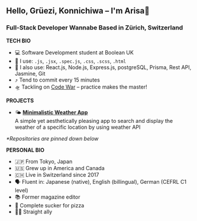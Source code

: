 ## Hello, Grüezi, Konnichiwa – I'm Arisa👋
### Full-Stack Developer Wannabe Based in Zürich, Switzerland

**TECH BIO**
- 💻 Software Development student at Boolean UK
- 💭 I use: ``.js``, ``.jsx``, ``.spec.js``, ``.css``, ``.scss``, ``.html``
- 📖 I also use: React.js, Node.js, Express.js, postgreSQL, Prisma, Rest API, Jasmine, Git
- ⤴️ Tend to commit every 15 minutes
- 🛸 Tackling on [Code War](https://www.codewars.com/users/sigristarisa) – practice makes the master!

**PROJECTS**
- 🌤 **[Minimalistic Weather App](https://sigristarisa.github.io/Weather-App/)** <br />
     A simple yet aesthetically pleasing app to search and display the weather of a specific location by using weather API
     
<i>*Repositories are pinned down below</i>
  

**PERSONAL BIO**
- 🇯🇵 From Tokyo, Japan
- 🇺🇸 Grew up in America and Canada
- 🇨🇭 Live in Switzerland since 2017
- 🗣 Fluent in: Japanese (native), English (billingual), German (CEFRL C1 level)
- 📚 Former magazine editor
- 🍕 Complete sucker for pizza
- 🏳️‍🌈 Straight ally
